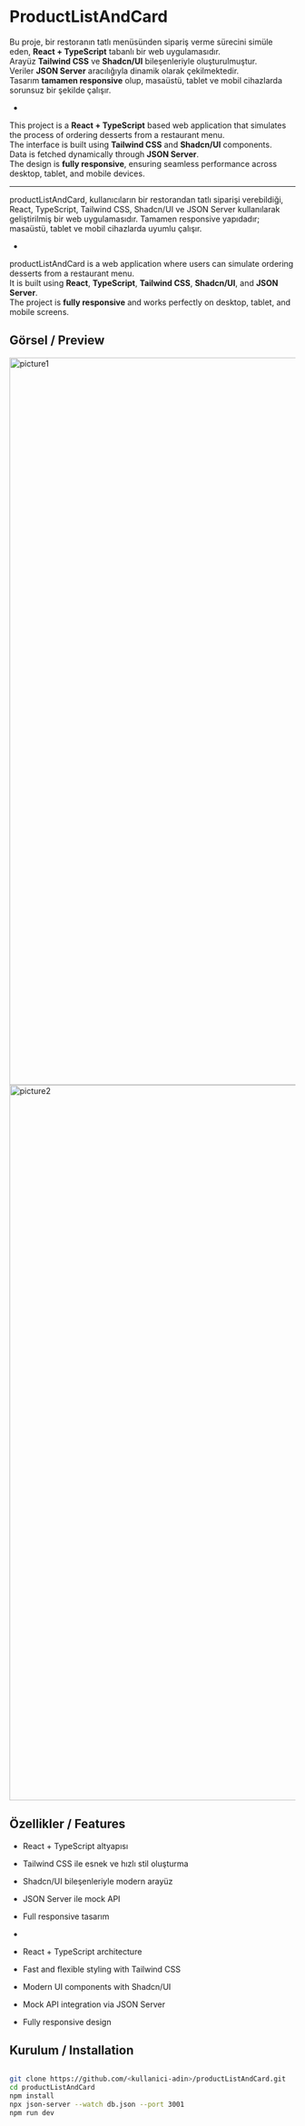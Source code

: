 # ProductListAndCard

Bu proje, bir restoranın tatlı menüsünden sipariş verme sürecini simüle eden, **React + TypeScript** tabanlı bir web
uygulamasıdır.  
Arayüz **Tailwind CSS** ve **Shadcn/UI** bileşenleriyle oluşturulmuştur.  
Veriler **JSON Server** aracılığıyla dinamik olarak çekilmektedir.  
Tasarım **tamamen responsive** olup, masaüstü, tablet ve mobil cihazlarda sorunsuz bir şekilde çalışır.

-

This project is a **React + TypeScript** based web application that simulates the process of ordering desserts from a restaurant menu.  
The interface is built using **Tailwind CSS** and **Shadcn/UI** components.  
Data is fetched dynamically through **JSON Server**.  
The design is **fully responsive**, ensuring seamless performance across desktop, tablet, and mobile devices.

---

productListAndCard, kullanıcıların bir restorandan tatlı siparişi verebildiği, React, TypeScript, Tailwind CSS,
Shadcn/UI ve JSON Server kullanılarak geliştirilmiş bir web uygulamasıdır. Tamamen responsive yapıdadır; masaüstü,
tablet ve mobil cihazlarda uyumlu çalışır.

-

productListAndCard is a web application where users can simulate ordering desserts from a restaurant menu.  
It is built using **React**, **TypeScript**, **Tailwind CSS**, **Shadcn/UI**, and **JSON Server**.  
The project is **fully responsive** and works perfectly on desktop, tablet, and mobile screens.


## Görsel / Preview

<img width="1681" height="1282" alt="picture1" src="https://github.com/user-attachments/assets/519aa18c-482c-402a-bfdd-130c42af850e" />
<img width="1675" height="1261" alt="picture2" src="https://github.com/user-attachments/assets/99bcc723-e8b4-4903-b8f2-87bbdf5ae58c" />

## Özellikler / Features

- React + TypeScript altyapısı
- Tailwind CSS ile esnek ve hızlı stil oluşturma
- Shadcn/UI bileşenleriyle modern arayüz
- JSON Server ile mock API
- Full responsive tasarım

-

- React + TypeScript architecture  
- Fast and flexible styling with Tailwind CSS  
- Modern UI components with Shadcn/UI  
- Mock API integration via JSON Server  
- Fully responsive design

## Kurulum / Installation

```bash

git clone https://github.com/<kullanici-adin>/productListAndCard.git
cd productListAndCard
npm install
npx json-server --watch db.json --port 3001
npm run dev
